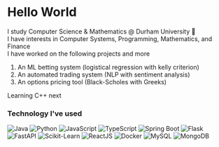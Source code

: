 # Hello World
I study Computer Science & Mathematics @ Durham University 🏰  
I have interests in Computer Systems, Programming, Mathematics, and Finance  
I have worked on the following projects and more  
1. An ML betting system (logistical regression with kelly criterion)
2. An automated trading system (NLP with sentiment analysis)
3. An options pricing tool (Black-Scholes with Greeks)

Learning C++ next

### Technology I've used
![Java](https://img.shields.io/badge/Java-ED8B00?style=for-the-badge&logo=openjdk&logoColor=white)
![Python](https://img.shields.io/badge/python-3670A0?style=for-the-badge&logo=python&logoColor=ffdd54)
![JavaScript](https://img.shields.io/badge/JavaScript-3178C6?style=for-the-badge&logo=javascript&logoColor=white)
![TypeScript](https://img.shields.io/badge/TypeScript-3178C6?style=for-the-badge&logo=typescript&logoColor=white)
![Spring Boot](https://img.shields.io/badge/Spring%20Boot-6DB33F?style=for-the-badge&logo=springboot&logoColor=white)
![Flask](https://img.shields.io/badge/Flask-005571?style=for-the-badge&logo=flask)
![FastAPI](https://img.shields.io/badge/FastAPI-005571?style=for-the-badge&logo=fastapi)
![Scikit-Learn](https://img.shields.io/badge/scikit--learn-%23F7931E.svg?style=for-the-badge&logo=scikit-learn&logoColor=white)
![ReactJS](https://img.shields.io/badge/-ReactJs-61DAFB?logo=react&logoColor=white&style=for-the-badge)
![Docker](https://img.shields.io/badge/docker-257bd6?style=for-the-badge&logo=docker&logoColor=white)
![MySQL](https://img.shields.io/badge/MySQL-4479A1?style=for-the-badge&logo=mysql&logoColor=white)
![MongoDB](https://img.shields.io/badge/-MongoDB-13aa52?style=for-the-badge&logo=mongodb&logoColor=white)

